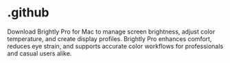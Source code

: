 # .github
Download Brightly Pro for Mac to manage screen brightness, adjust color temperature, and create display profiles. Brightly Pro enhances comfort, reduces eye strain, and supports accurate color workflows for professionals and casual users alike.
